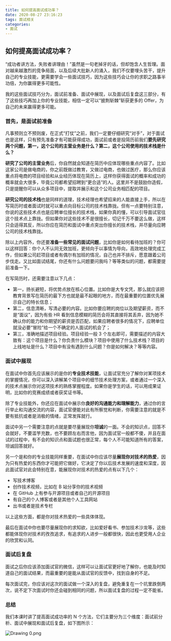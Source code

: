 ```yaml
---
title: 如何提高面试成功率？
date: 2020-08-27 23:16:23
tags: 面试相关
categories: 
- 面试
---
```


## 如何提高面试成功率？

“成功者讲方法，失败者讲理由！”虽然是一句老掉牙的话，但却饱含人生哲理。面对越来越激烈的竞争局面，以及后续大批新人的涌入，我们不仅要埋头苦干，提升自己的专业技能，更需要学会一些面试技巧，因为这些技巧会让你的求职之路事半功倍，为你赢得更多可能性。

我的这些面试技巧分为，面试前准备、面试中展现，以及面试后复盘这三部分，有了这些技巧再加上你的专业技能，相信一定可以“披荆斩棘”斩获更多的 Offer，为自己的未来赢得更多可能。

### 首先，是面试前准备

凡事预则立不预则废，在正式“打仗”之前，我们一定要仔细研究“对手”，对于面试也是这样，只有预先准备才有可能获得成功，面试前或者是投简历前我们**要先研究两个问题，第一，这个公司的主营业务是什么？第二，这个公司使用的技术栈是什么？**

**研究了公司的主营业务**后，你自然就会知道在简历中应体现哪些重点内容了。比如这家公司是做电商的，你之前既做过教育，又做过电商，也做过医疗，那么你应该重点将电商的项目经验和从业经历体现在简历上，这样你获得面试的概率和成功的概率就会大很多，毕竟公司都希望招聘到“更合适”的人。这里并不是鼓励你造假，只是提醒你可以从众多项目中，提取并展示和这个公司业务相匹配的项目。

**研究公司的技术栈**也是同样的道理，技术经理也希望招来的人能直接上手，所以在写简历时或者面试时就可以重点向目标公司的技术栈靠拢。但有一点要特别注意，你说的这些技术点也是应聘单位擅长的技术栈，如果你真的懂，可以引导面试官往这个技术点上靠拢。但如果你对这些技术不是很擅长，切记千万不要这么做，这样只会适得其反，所以你应在简历和面试中重点突出你擅长的技术栈，并尽量向应聘公司的技术栈靠拢。

除以上内容外，你还要**准备一些常见的面试问题**，比如你是如何看待加班的？你可以这样回答：你个人不认同无效加班，更倾向于以事情为导向，高效地处理完成工作，但如果公司赶项目或者有偶尔有加班的情况，自己也并不排斥，愿意跟着公司步伐走。又比如面试结尾，你还有什么问题要问我吗？等等类似的问题，都需要提前准备一下。

在写简历时，还需要注意以下几点：

- 第一，扬长避短，将优势点放在核心位置。比如你是大专文凭，那么就应该把教育背景写在简历的最下方也就是最不起眼的地方，而在最重要的位置优先展示自己的特长信息；
- 第二，信息清晰，写清必要的内容。比如你要应聘的岗位以及期望薪资，而不是“面议”，因为有些 HR 看到信息模糊的简历会将其直接将其丢弃，因为她不确认你的能力和你期望的薪资是否匹配，如果应聘者很多的情况下，应聘单位就没必要“冒险”给一个不确定的人面试的机会了；
- 第三，准确地描述项目经验。项目经验一般 3 个左右即可，需要描述的内容大致有：这个项目是什么？你负责什么模块？项目中使用了什么技术栈？项目的上线地址是什么？项目中有没有遇到什么问题？你是如何解决？等等内容。

### 面试中展现

在面试中你首先应该展示的是你的**专业技术技能**，让面试官充分了解你对某项技术的掌握情况，你可以深入讲解某个项目中的细节技术处理方案，或者通过一个深入的技术点展示你对这项技术的熟练掌握程度。如果你是学生的话，可以用成果证明，比如你的竞赛成绩或者获奖证书等。

除了专业技能外，你还应在面试中展示你**良好的沟通能力和理解能力**，通过你的言行举止和沟通交流的内容，面试官便能对此有所察觉和判断，你需要注意的就是不要有抵抗或者是消极的情绪，正常发挥就行。

面试中另一个需要注意的点就是要尽量展现你**坦诚**的一面。不会的知识点，回答不会就好，不要滥竽充数，也不要顾左右而言他，因为面试官一般都不傻，并且在面试的过程中，有不会的知识点和面试题也很正常，每个人不可能知道所有的答案，坦诚回答就好。

另一个是和你的专业技能同样重要，在面试中你应该尽量**展现你对技术的热爱**，因为只有热爱的东西你才可能把它做好，它决定了你以后技术发展的速度和深度，因此面试官对此会特别在意，能展现你对技术的热爱的点有以下几个：

- 写技术博客
- 创作技术视频，比如在 B 站分享你的技术视频
- 在 GitHub 上有参与开源项目或者自己的开源项目
- 有自己的个人博客或者是其他个人工具网站
- 出书或者是技术专栏

以上这些方面，都是你对技术热爱的一些具体体现。

最后在面试中你也要尽量展现你的求知欲，比如爱好看书、参加技术沙龙等，这些都能体现你对技术的孜孜追求，有追求的人进步一般都很快，因此也更受用人企业的欣赏和认同。

### 面试后复盘

面试之后你应该添加面试官的微信，这样可以让面试官更好地了解你，也能及时知道自己的面试结果，而最重要的是能从面试官的反馈中，找到自身的不足。

每次面试完，你应该对这次的面试做一个深入的复盘，避免重复在一个坑里跌倒两次，说不定下次面试时你还会碰到相同的问题，所以面试复盘的过程一定不能省。

### 总结

我们本课时讲了提高面试成功率的 N 个方法，它们主要分为三个维度：面试前分析、面试中展现和面试后复盘，如下图所示：

![Drawing 0.png](http://cdn.andiycc.com/blog_img/CgqCHl7-yDSAU9BjAANRhQWXmNc703.png)

